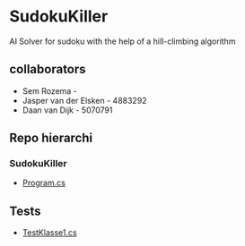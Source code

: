 # SudokuKiller

AI Solver for sudoku with the help of a hill-climbing algorithm

## collaborators
- Sem Rozema - 
- Jasper van der Elsken - 4883292
- Daan van Dijk - 5070791

## Repo hierarchi

### SudokuKiller
- [Program.cs](/SudokuKiller/Program.cs)

## Tests
- [TestKlasse1.cs](/Tests/unitTest1.cs)
